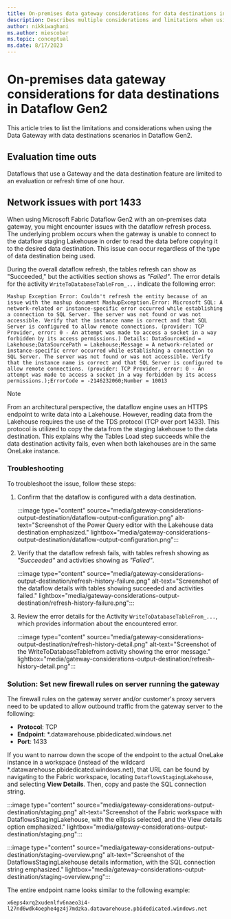 ```yaml
---
title: On-premises data gateway considerations for data destinations in Dataflow Gen2
description: Describes multiple considerations and limitations when using a data gateway and the data destination feature inside of Dataflow Gen2
author: nikkiwaghani
ms.author: miescobar
ms.topic: conceptual
ms.date: 8/17/2023
---
```


# On-premises data gateway considerations for data destinations in Dataflow Gen2

This article tries to list the limitations and considerations when using the Data Gateway with data destinations scenarios in Dataflow Gen2.

## Evaluation time outs

Dataflows that use a Gateway and the data destination feature are limited to an evaluation or refresh time of one hour.

## Network issues with port 1433

When using Microsoft Fabric Dataflow Gen2 with an on-premises data gateway, you might encounter issues with the dataflow refresh process. The underlying problem occurs when the gateway is unable to connect to the dataflow staging Lakehouse in order to read the data before copying it to the desired data destination. This issue can occur regardless of the type of data destination being used.

During the overall dataflow refresh, the tables refresh can show as "Succeeded," but the activities section shows as *"Failed"*. The error details for the activity `WriteToDatabaseTableFrom_...` indicate the following error:

```Mashup Exception Error: Couldn't refresh the entity because of an issue with the mashup document MashupException.Error: Microsoft SQL: A network-related or instance-specific error occurred while establishing a connection to SQL Server. The server was not found or was not accessible. Verify that the instance name is correct and that SQL Server is configured to allow remote connections. (provider: TCP Provider, error: 0 - An attempt was made to access a socket in a way forbidden by its access permissions.) Details: DataSourceKind = Lakehouse;DataSourcePath = Lakehouse;Message = A network-related or instance-specific error occurred while establishing a connection to SQL Server. The server was not found or was not accessible. Verify that the instance name is correct and that SQL Server is configured to allow remote connections. (provider: TCP Provider, error: 0 - An attempt was made to access a socket in a way forbidden by its access permissions.);ErrorCode = -2146232060;Number = 10013```

>[!NOTE]
>From an architectural perspective, the dataflow engine uses an HTTPS endpoint to write data into a Lakehouse. However, reading data from the Lakehouse requires the use of the TDS protocol (TCP over port 1433). This protocol is utilized to copy the data from the staging lakehouse to the data destination. This explains why the Tables Load step succeeds while the data destination activity fails, even when both lakehouses are in the same OneLake instance.

### Troubleshooting

To troubleshoot the issue, follow these steps:

1. Confirm that the dataflow is configured with a data destination.

   :::image type="content" source="media/gateway-considerations-output-destination/dataflow-output-configuration.png" alt-text="Screenshot of the Power Query editor with the Lakehouse data destination emphasized." lightbox="media/gateway-considerations-output-destination/dataflow-output-configuration.png":::

2. Verify that the dataflow refresh fails, with tables refresh showing as *"Succeeded"* and activities showing as *"Failed"*.

   :::image type="content" source="media/gateway-considerations-output-destination/refresh-history-failure.png" alt-text="Screenshot of the dataflow details with tables showing succeeded and activities failed." lightbox="media/gateway-considerations-output-destination/refresh-history-failure.png":::

3. Review the error details for the Activity `WriteToDatabaseTableFrom_...`, which provides information about the encountered error.

   :::image type="content" source="media/gateway-considerations-output-destination/refresh-history-detail.png" alt-text="Screenshot of the WriteToDatabaseTablefrom activity showing the error message." lightbox="media/gateway-considerations-output-destination/refresh-history-detail.png":::

### Solution: Set new firewall rules on server running the gateway

The firewall rules on the gateway server and/or customer's proxy servers need to be updated to allow outbound traffic from the gateway server to the following:

* **Protocol**: TCP
* **Endpoint**: *.datawarehouse.pbidedicated.windows.net
* **Port**: 1433

If you want to narrow down the scope of the endpoint to the actual OneLake instance in a workspace (instead of the wildcard *.datawarehouse.pbidedicated.windows.net), that URL can be found by navigating to the Fabric workspace, locating `DataflowsStagingLakehouse`, and selecting **View Details**. Then, copy and paste the SQL connection string.

:::image type="content" source="media/gateway-considerations-output-destination/staging.png" alt-text="Screenshot of the Fabric workspace with DataflowsStagingLakehouse, with the ellipsis selected, and the View details option emphasized." lightbox="media/gateway-considerations-output-destination/staging.png":::

:::image type="content" source="media/gateway-considerations-output-destination/staging-overview.png" alt-text="Screenshot of the DataflowsStagingLakehouse details information, with the SQL connection string emphasized." lightbox="media/gateway-considerations-output-destination/staging-overview.png":::

The entire endpoint name looks similar to the following example:

`x6eps4xrq2xudenlfv6naeo3i4-l27nd6wdk4oephe4gz4j7mdzka.datawarehouse.pbidedicated.windows.net`
